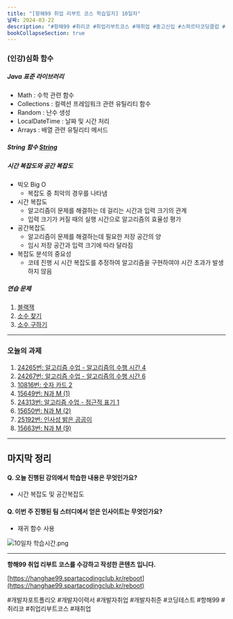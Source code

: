 ```yaml
---
title: "[항해99 취업 리부트 코스 학습일지] 10일차"
날짜: 2024-03-22
description: "#항해99 #취리코 #취업리부트코스 #재취업 #중고신입 #스파르타코딩클럽 #개발자포트폴리오 #개발자이력서 #개발자취업 #개발자취준"
bookCollapseSection: true
---
```

### (인강)심화 함수
##### Java 표준 라이브러리
- Math : 수학 관련 함수
- Collections : 컬렉션 프레임워크 관련 유틸리티 함수
- Random : 난수 생성
- LocalDateTime : 날짜 및 시간 처리
- Arrays : 배열 관련 유틸리티 메서드

##### String 함수 [String](String.md)

##### 시간 복잡도와 공간 복잡도
- 빅오 Big O
	- 복잡도 중 최악의 경우를 나타냄
- 시간 복잡도
	- 알고리즘이 문제를 해결하는 데 걸리는 시간과 입력 크기의 관계
	- 입력 크기가 커질 때의 실행 시간으로 알고리즘의 효율성 평가
- 공간복잡도
	- 알고리즘이 문제를 해결하는데 필요한 저장 공간의 양
	- 임시 저장 공간과 입력 크기에 따라 달라짐
- 복잡도 분석의 중요성
	- 코테 진행 시 시간 복잡도를 추정하여 알고리즘을 구현하여야 시간 초과가 발생하지 않음

##### 연습 문제
1. [블랙잭](Coding%20Test/2024/24.04/1주차/B2798-블랙잭.md)
2. [소수 찾기](Coding%20Test/2024/24.04/1주차/B1978-소수%20찾기.md)
3. [소수 구하기](Coding%20Test/2024/24.04/1주차/B1929-소수%20구하기.md)

---
### 오늘의 과제
1. [24265번: 알고리즘 수업 - 알고리즘의 수행 시간 4](Coding%20Test/2024/24.04/1주차/B24265-알고리즘의%20수행%20시간%204.md)
2. [24267번: 알고리즘 수업 - 알고리즘의 수행 시간 6](Coding%20Test/2024/24.04/1주차/B24267-알고리즘의%20수행%20시간%206.md)
3. [10816번: 숫자 카드 2](Coding%20Test/2024/24.03/4주차/B10816-숫자%20카드%202.md)
4. [15649번: N과 M (1)](Coding%20Test/2024/24.03/4주차/B15649-N과%20M-1.md)
5. [24313번: 알고리즘 수업 - 점근적 표기 1](Coding%20Test/2024/24.04/1주차/B24313-점근적%20표기%201.md)
6. [15650번: N과 M (2)](Coding%20Test/2024/24.04/1주차/B15650-N과%20M-2.md)
7. [25192번: 인사성 밝은 곰곰이](Coding%20Test/2024/24.04/1주차/B25192-인사성%20밝은%20곰곰이.md)
8. [15663번: N과 M (9)](Coding%20Test/2024/24.04/1주차/B15663-N과%20M-9.md)

---
마지막 정리
---
#### Q. 오늘 진행된 강의에서 학습한 내용은 무엇인가요?
- 시간 복잡도 및 공간복잡도

#### Q. 이번 주 진행된 팀 스터디에서 얻은 인사이트는 무엇인가요?
- 재귀 함수 사용

![10일차 학습시간.png](/assets/Hanghae99/학습시간/10일차%20학습시간.png)

---
**항해99 취업 리부트 코스를 수강하고 작성한 콘텐츠 입니다.**

[https://hanghae99.spartacodingclub.kr/reboot](https://hanghae99.spartacodingclub.kr/reboot)

#개발자포트폴리오 #개발자이력서 #개발자취업 #개발자취준 #코딩테스트 #항해99 #취리코 #취업리부트코스 #재취업